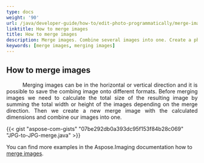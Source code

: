 ```yaml
---
type: docs
weight: '90'
url: /java/developer-guide/how-to/edit-photo-programmatically/merge-images
linktitle: How to merge images
title: How to merge images
description: Merge images. Combine several images into one. Create a photo collage.
keywords: [merge images, merging images]
---
```


## How to merge images

<p align='justify'>
&nbsp;&nbsp;&nbsp;&nbsp;&nbsp;&nbsp;&nbsp;&nbsp;
Merging images can be in the horizontal or vertical direction and it is possible to save the combing image onto different formats. Before merging images we need to calculate the total size of the resulting image by summing the total width or height of the images depending on the merge direction. Then we create a new merge image with the calculated dimensions and combine our images into one.
</p>

{{< gist "aspose-com-gists" "07be292db0a393dc95f153f84b28c069" "JPG-to-JPG-merge.java" >}}

You can find more examples in the Aspose.Imaging documentation how to <a href="https://docs.aspose.com/imaging/java/merge-images/">merge images</a>.  
